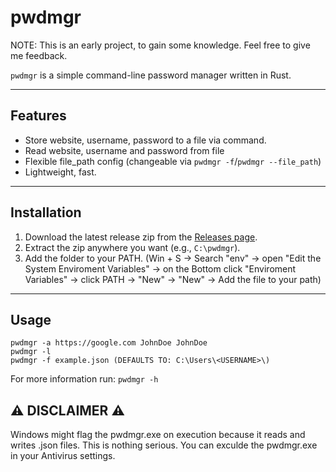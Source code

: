 # pwdmgr
NOTE: This is an early project, to gain some knowledge. Feel free to give me feedback.

`pwdmgr` is a simple command-line password manager written in Rust.

---

## Features
- Store website, username, password to a file via command.
- Read website, username and password from file
- Flexible file_path config (changeable via `pwdmgr -f`/`pwdmgr --file_path`)
- Lightweight, fast.

---

## Installation
1. Download the latest release zip from the [Releases page](https://github.com/tankz3508/pwdmgr/releases).
2. Extract the zip anywhere you want (e.g., `C:\pwdmgr`).
3. Add the folder to your PATH. (Win + S -> Search "env" -> open "Edit the System Enviroment Variables" -> on the Bottom click "Enviroment Variables" -> click PATH -> "New" -> "New" -> Add the file to your path)

---

## Usage
```
pwdmgr -a https://google.com JohnDoe JohnDoe
pwdmgr -l
pwdmgr -f example.json (DEFAULTS TO: C:\Users\<USERNAME>\)
```
For more information run: `pwdmgr -h`

## ⚠️ DISCLAIMER ⚠️
Windows might flag the pwdmgr.exe on execution because it reads and writes .json files. This is nothing serious. You can exculde the pwdmgr.exe in your Antivirus settings.
